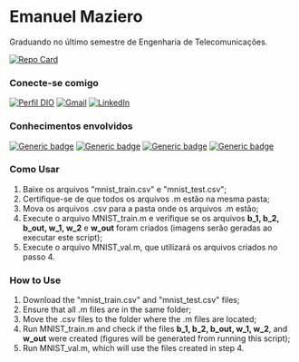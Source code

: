 # Emanuel Maziero

Graduando no último semestre de Engenharia de Telecomunicações.

[![Repo Card](https://github-readme-stats.vercel.app/api/pin/?username=EmanuelMaziero&repo=MultiLayer-Perceptron-from-Scratch&bg_color=000&border_color=30A3DC&show_icons=true&icon_color=30A3DC&title_color=E94D5F&text_color=FFF)]([https://github.com/SEUUSERNAME/SEUREPOSITORIO](https://github.com/EmanuelMaziero/MultiLayer-Perceptron-from-Scratch/new/main?filename=README.md))

### Conecte-se comigo

[![Perfil DIO](https://img.shields.io/badge/-DIO-30A3DC?style=for-the-badge)](https://web.dio.me/users/emaanuelsmazieero/)
[![Gmail](https://img.shields.io/badge/Gmail-333333?style=for-the-badge&logo=gmail&logoColor=red)](mailto:emaanuelmazieero@gmail.com)
[![LinkedIn](https://img.shields.io/badge/-LinkedIn-000?style=for-the-badge&logo=linkedin&logoColor=30A3DC)](https://www.linkedin.com/in/mazieroes/)

### Conhecimentos envolvidos

[![Generic badge](https://img.shields.io/badge/MATLAB-R2023a-blue.svg)](https://shields.io/)
[![Generic badge](https://img.shields.io/badge/-Neural%20Networks-blue.svg)](https://shields.io/)
[![Generic badge](https://img.shields.io/badge/-Linear%20Algebra-blue.svg)](https://shields.io/)
[![Generic badge](https://img.shields.io/badge/-Differential%20Calculus-blue.svg)](https://shields.io/)

### Como Usar
1. Baixe os arquivos "mnist_train.csv" e "mnist_test.csv";
2. Certifique-se de que todos os arquivos .m estão na mesma pasta;
3. Mova os arquivos .csv para a pasta onde os arquivos .m estão;
4. Execute o arquivo MNIST_train.m e verifique se os arquivos **b_1, b_2, b_out, w_1, w_2** e **w_out** foram criados (imagens serão geradas ao executar este script);
5. Execute o arquivo MNIST_val.m, que utilizará os arquivos criados no passo 4.

### How to Use
1. Download the "mnist_train.csv" and "mnist_test.csv" files;
2. Ensure that all .m files are in the same folder;
3. Move the .csv files to the folder where the .m files are located;
4. Run MNIST_train.m and check if the files **b_1, b_2, b_out, w_1, w_2**, and **w_out** were created (figures will be generated from running this script);
5. Run MNIST_val.m, which will use the files created in step 4.
